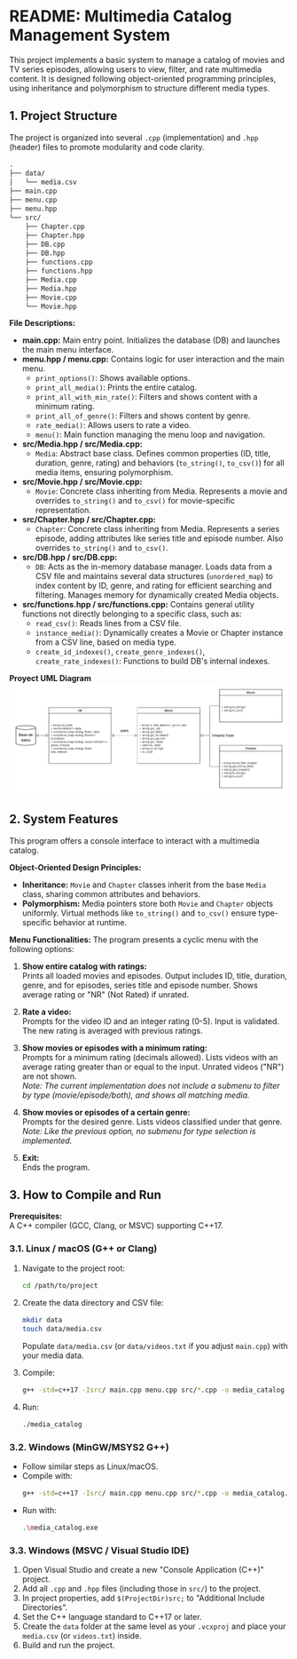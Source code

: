 # README: Multimedia Catalog Management System

This project implements a basic system to manage a catalog of movies and TV series episodes, allowing users to view, filter, and rate multimedia content. It is designed following object-oriented programming principles, using inheritance and polymorphism to structure different media types.

## 1. Project Structure

The project is organized into several `.cpp` (implementation) and `.hpp` (header) files to promote modularity and code clarity.

```
.
├── data/
│   └── media.csv
├── main.cpp
├── menu.cpp
├── menu.hpp
└── src/
    ├── Chapter.cpp
    ├── Chapter.hpp
    ├── DB.cpp
    ├── DB.hpp
    ├── functions.cpp
    ├── functions.hpp
    ├── Media.cpp
    ├── Media.hpp
    ├── Movie.cpp
    └── Movie.hpp
```

**File Descriptions:**

- **main.cpp:** Main entry point. Initializes the database (DB) and launches the main menu interface.
- **menu.hpp / menu.cpp:** Contains logic for user interaction and the main menu.
  - `print_options()`: Shows available options.
  - `print_all_media()`: Prints the entire catalog.
  - `print_all_with_min_rate()`: Filters and shows content with a minimum rating.
  - `print_all_of_genre()`: Filters and shows content by genre.
  - `rate_media()`: Allows users to rate a video.
  - `menu()`: Main function managing the menu loop and navigation.
- **src/Media.hpp / src/Media.cpp:**
  - `Media`: Abstract base class. Defines common properties (ID, title, duration, genre, rating) and behaviors (`to_string()`, `to_csv()`) for all media items, ensuring polymorphism.
- **src/Movie.hpp / src/Movie.cpp:**
  - `Movie`: Concrete class inheriting from Media. Represents a movie and overrides `to_string()` and `to_csv()` for movie-specific representation.
- **src/Chapter.hpp / src/Chapter.cpp:**
  - `Chapter`: Concrete class inheriting from Media. Represents a series episode, adding attributes like series title and episode number. Also overrides `to_string()` and `to_csv()`.
- **src/DB.hpp / src/DB.cpp:**
  - `DB`: Acts as the in-memory database manager. Loads data from a CSV file and maintains several data structures (`unordered_map`) to index content by ID, genre, and rating for efficient searching and filtering. Manages memory for dynamically created Media objects.
- **src/functions.hpp / src/functions.cpp:** Contains general utility functions not directly belonging to a specific class, such as:
  - `read_csv()`: Reads lines from a CSV file.
  - `instance_media()`: Dynamically creates a Movie or Chapter instance from a CSV line, based on media type.
  - `create_id_indexes()`, `create_genre_indexes()`, `create_rate_indexes()`: Functions to build DB's internal indexes.

**Proyect UML Diagram**
![UML diagram for class usage on problem_sit proyect](https://github.com/andresgomez31/tc1030/blob/problem_sit/UML.png)

## 2. System Features

This program offers a console interface to interact with a multimedia catalog.

**Object-Oriented Design Principles:**
- **Inheritance:** `Movie` and `Chapter` classes inherit from the base `Media` class, sharing common attributes and behaviors.
- **Polymorphism:** Media pointers store both `Movie` and `Chapter` objects uniformly. Virtual methods like `to_string()` and `to_csv()` ensure type-specific behavior at runtime.

**Menu Functionalities:**
The program presents a cyclic menu with the following options:

1. **Show entire catalog with ratings:**  
   Prints all loaded movies and episodes. Output includes ID, title, duration, genre, and for episodes, series title and episode number. Shows average rating or "NR" (Not Rated) if unrated.

2. **Rate a video:**  
   Prompts for the video ID and an integer rating (0-5). Input is validated. The new rating is averaged with previous ratings.

3. **Show movies or episodes with a minimum rating:**  
   Prompts for a minimum rating (decimals allowed). Lists videos with an average rating greater than or equal to the input. Unrated videos ("NR") are not shown.  
   *Note: The current implementation does not include a submenu to filter by type (movie/episode/both), and shows all matching media.*

4. **Show movies or episodes of a certain genre:**  
   Prompts for the desired genre. Lists videos classified under that genre.  
   *Note: Like the previous option, no submenu for type selection is implemented.*

5. **Exit:**  
   Ends the program.

## 3. How to Compile and Run

**Prerequisites:**  
A C++ compiler (GCC, Clang, or MSVC) supporting C++17.

### 3.1. Linux / macOS (G++ or Clang)

1. Navigate to the project root:
   ```sh
   cd /path/to/project
   ```
2. Create the data directory and CSV file:
   ```sh
   mkdir data
   touch data/media.csv
   ```
   Populate `data/media.csv` (or `data/videos.txt` if you adjust `main.cpp`) with your media data.

3. Compile:
   ```sh
   g++ -std=c++17 -Isrc/ main.cpp menu.cpp src/*.cpp -o media_catalog
   ```

4. Run:
   ```sh
   ./media_catalog
   ```

### 3.2. Windows (MinGW/MSYS2 G++)

- Follow similar steps as Linux/macOS.
- Compile with:
  ```sh
  g++ -std=c++17 -Isrc/ main.cpp menu.cpp src/*.cpp -o media_catalog.exe
  ```
- Run with:
  ```sh
  .\media_catalog.exe
  ```

### 3.3. Windows (MSVC / Visual Studio IDE)

1. Open Visual Studio and create a new "Console Application (C++)" project.
2. Add all `.cpp` and `.hpp` files (including those in `src/`) to the project.
3. In project properties, add `$(ProjectDir)src;` to "Additional Include Directories".
4. Set the C++ language standard to C++17 or later.
5. Create the `data` folder at the same level as your `.vcxproj` and place your `media.csv` (or `videos.txt`) inside.
6. Build and run the project.
